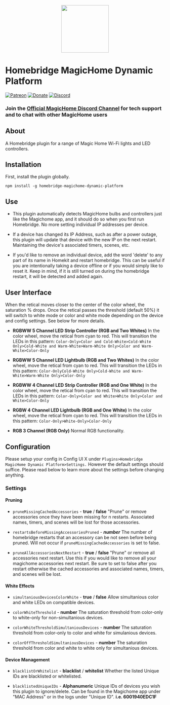 
<p align="center">

<img src="https://github.com/Lethegrin/HomebridgeMagicHome-DynamicPlatform/blob/master/branding/logos/zackneticlogo.svg" width="150">

</p>


# Homebridge MagicHome Dynamic Platform

[![Patreon](https://img.shields.io/badge/Subscribe-Patreon-%23F96854?style=for-the-badge&logo=Patreon)](https://www.patreon.com/zacknetic)
[![Donate](https://img.shields.io/badge/Donate-PayPal-%2300457C?style=for-the-badge&logo=PayPal)](https://www.paypal.com/paypalme/zacharyavino)
[![Discord](https://img.shields.io/badge/Chat-Discord-%237289DA?style=for-the-badge&logo=Discord)](https://discord.gg/c8xpmZSNZC)

### Join the [Official MagicHome Discord Channel](https://discord.gg/c8xpmZSNZC) for tech support and to chat with other MagicHome users

## About

A Homebridge plugin for a range of Magic Home Wi-Fi lights and LED controllers.

## Installation

First, install the plugin globally.

````
npm install -g homebridge-magichome-dynamic-platform
````

## Use

* This plugin automatically detects MagicHome bulbs and controllers just like the Magichome app, and it should do so when you first run Homebridge. No more setting individual IP addresses per device.

* If a device has changed its IP Address, such as after a power outage, this plugin will update that device with the new IP on the next restart. Maintaining the device's associated timers, scenes, etc.

* If you'd like to remove an individual device, add the word 'delete' to any part of its name in Homekit and restart homebridge. This can be useful if you are intentionally taking a device offline or if you would simply like to reset it. Keep in mind, if it is still turned on during the homebridge restart, it will be detected and added again.

## User Interface

When the retical moves closer to the center of the color wheel, the saturation % drops. Once the retical passes the threshold (default 50%) it will switch to white mode or color and white mode depending on the device and config settings. See below for more details.

* **RGBWW 5 Channel LED Strip Controller (RGB and Two Whites)** In the color wheel, move the retical from cyan to red. This will transition the LEDs in this pattern:
```Color-Only>Color and Cold-White>Cold-White Only>Cold-White and Warm-White>Warm-White Only>Color and Warm-White>Color-Only```

* **RGBWW 5 Channel LED Lightbulb (RGB and Two Whites)** In the color wheel, move the retical from cyan to red. This will transition the LEDs in this pattern:
```Color-OnlyCold-White Only>Cold-White and Warm-White>Warm-White Only>Color-Only```

* **RGBWW 4 Channel LED Strip Controller (RGB and  One White)** In the color wheel, move the retical from cyan to red. This will transition the LEDs in this pattern:
```Color-Only>Color and White>White Only>Color and White>Color-Only```

* **RGBW 4 Channel LED Lightbulb (RGB and One White)** In the color wheel, move the retical from cyan to red. This will transition the LEDs in this pattern:
```Color-Only>White-Only>Color-Only```

* **RGB 3 Channel (RGB Only)** Normal RGB functionality.

## Configuration

Please setup your config in Config UI X under ```Plugins>Homebridge MagicHome Dynamic Platform>Settings.``` 
However the default settings should suffice. Please read below to learn more about the settings before changing anything.

### Settings

#### Pruning

* `pruneMissingCachedAccessories` - **true** / **false** "Prune" or remove accessories once they have been missing for n restarts. Associated names, timers, and scenes will be lost for those accessories.

* `restartsBeforeMissingAccessoriesPruned` - ***number*** The number of homebridge restarts that an accessory can be not seen before being pruned. Will not occur if `pruneMissingCachedAccessories` is set to false.

* `pruneAllAccessoriesNextRestart` - **true** / **false** "Prune" or remove all accessories next restart. Use this if you would like to remove all your magichome accessories next restart. Be sure to set to false after you restart otherwise the cached accessories and associated names, timers, and scenes will be lost.

#### White Effects

* `simultaniousDevicesColorWhite` - **true** / **false** Allow simultanious color and white LEDs on compatible devices.

* `colorWhiteThreshold` - **number** The saturation threshold from color-only to white-only for non-simultanious devices.

* `colorWhiteThresholdSimultaniousDevices` - **number** The saturation threshold from color-only to color and white for simulanious devices.

* `colorOffThresholdSimultaniousDevices` - **number** The saturation threshold from color and white to white only for simultanious devices.

#### Device Management

* `blacklistOrWhitelist` - **blacklist** / **whitelist** Whether the listed Unique IDs are blacklisted or whitelisted.

* `blacklistedUniqueIDs` - **Alphanumeric** Unique IDs of devices you wish this plugin to ignore/delete. Can be found in the Magichome app under "MAC Address" or in the logs under "Unique ID". **i.e. 6001940EDC1F**
